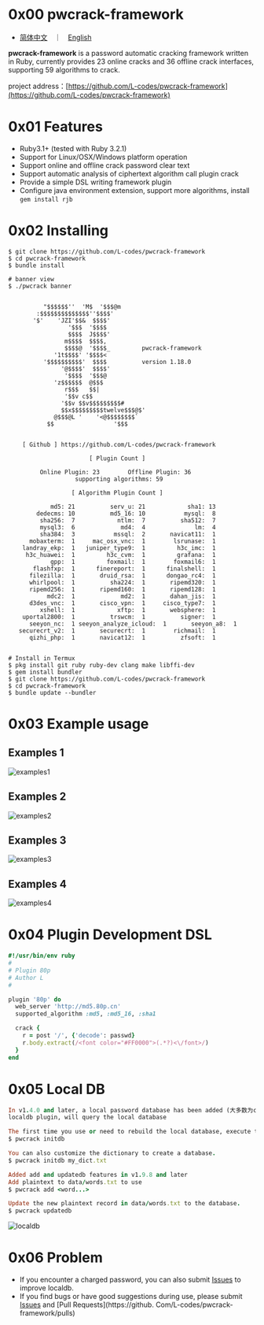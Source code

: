 # 0x00 pwcrack-framework
+ [简体中文](README.md)　｜　[English](README-en.md)

**pwcrack-framework** is a password automatic cracking framework written in Ruby, currently provides 23 online cracks and 36 offline crack interfaces, supporting 59 algorithms to crack.

project address：[https://github.com/L-codes/pwcrack-framework](https://github.com/L-codes/pwcrack-framework)

# 0x01 Features
- Ruby3.1+ (tested with Ruby 3.2.1)
- Support for Linux/OSX/Windows platform operation
- Support online and offline crack password clear text
- Support automatic analysis of ciphertext algorithm call plugin crack
- Provide a simple DSL writing framework plugin
- Configure java environment extension, support more algorithms, install `gem install rjb`

# 0x02 Installing
```
$ git clone https://github.com/L-codes/pwcrack-framework
$ cd pwcrack-framework
$ bundle install

# banner view
$ ./pwcrack banner

                                             
          "$$$$$$''  'M$  '$$$@m            
        :$$$$$$$$$$$$$$''$$$$'               
       '$'    'JZI'$$&  $$$$'                
                 '$$$  '$$$$                 
                 $$$$  J$$$$'                
                m$$$$  $$$$,                
                $$$$@  '$$$$_         pwcrack-framework
             '1t$$$$' '$$$$<               
          '$$$$$$$$$$'  $$$$          version 1.18.0
               '@$$$$'  $$$$'                
                '$$$$  '$$$@                 
             'z$$$$$$  @$$$                  
                r$$$   $$|                   
                '$$v c$$                     
               '$$v $$v$$$$$$$$$#            
               $$x$$$$$$$$$twelve$$$@$'      
             @$$$@L '    '<@$$$$$$$$`        
           $$                 '$$$           
                                             

    [ Github ] https://github.com/L-codes/pwcrack-framework

                       [ Plugin Count ] 

         Online Plugin: 23        Offline Plugin: 36
                   supporting algorithms: 59

                  [ Algorithm Plugin Count ] 

            md5: 21          serv_u: 21            sha1: 13
        dedecms: 10          md5_16: 10           mysql:  8
         sha256:  7            ntlm:  7          sha512:  7
         mysql3:  6             md4:  4              lm:  4
         sha384:  3           mssql:  2       navicat11:  1
      mobaxterm:  1     mac_osx_vnc:  1        lsrunase:  1
    landray_ekp:  1   juniper_type9:  1         h3c_imc:  1
     h3c_huawei:  1         h3c_cvm:  1         grafana:  1
            gpp:  1         foxmail:  1        foxmail6:  1
       flashfxp:  1      finereport:  1      finalshell:  1
      filezilla:  1       druid_rsa:  1      dongao_rc4:  1
      whirlpool:  1          sha224:  1       ripemd320:  1
      ripemd256:  1       ripemd160:  1       ripemd128:  1
           mdc2:  1             md2:  1       dahan_jis:  1
      d3des_vnc:  1       cisco_vpn:  1     cisco_type7:  1
         xshell:  1            xftp:  1       websphere:  1
    uportal2800:  1          trswcm:  1          signer:  1
      seeyon_nc:  1 seeyon_analyze_icloud:  1       seeyon_a8:  1
   securecrt_v2:  1       securecrt:  1        richmail:  1
      qizhi_php:  1       navicat12:  1          zfsoft:  1


# Install in Termux
$ pkg install git ruby ruby-dev clang make libffi-dev
$ gem install bundler
$ git clone https://github.com/L-codes/pwcrack-framework
$ cd pwcrack-framework
$ bundle update --bundler
```

# 0x03 Example usage
## Examples 1
![examples1](https://i.imgur.com/o9QpPkK.png)
## Examples 2
![examples2](https://i.imgur.com/X0YYywh.png)
## Examples 3
![examples3](https://i.imgur.com/WHC9aVF.png)
## Examples 4
![examples4](https://i.imgur.com/3Ms2kQL.png)

# 0x04 Plugin Development DSL
```ruby
#!/usr/bin/env ruby
#
# Plugin 80p
# Author L
#

plugin '80p' do
  web_server 'http://md5.80p.cn'
  supported_algorithm :md5, :md5_16, :sha1

  crack {
    r = post '/', {'decode': passwd}
    r.body.extract(/<font color="#FF0000">(.*?)<\/font>/)
  }
end
```

# 0x05 Local DB
```ruby
In v1.4.0 and later, a local password database has been added (大多数为cmd5等需收费查询)
localdb plugin, will query the local database

The first time you use or need to rebuild the local database, execute the following command
$ pwcrack initdb

You can also customize the dictionary to create a database.
$ pwcrack initdb my_dict.txt

Added add and updatedb features in v1.9.8 and later
Add plaintext to data/words.txt to use
$ pwcrack add <word...>

Update the new plaintext record in data/words.txt to the database.
$ pwcrack updatedb
```
![localdb](https://i.imgur.com/Akze0mt.png)

# 0x06 Problem
- If you encounter a charged password, you can also submit [Issues](https://github.com/L-codes/pwcrack-framework/issues) to improve localdb.
- If you find bugs or have good suggestions during use, please submit [Issues](https://github.com/L-codes/pwcrack-framework/issues) and [Pull Requests](https://github. Com/L-codes/pwcrack-framework/pulls)

